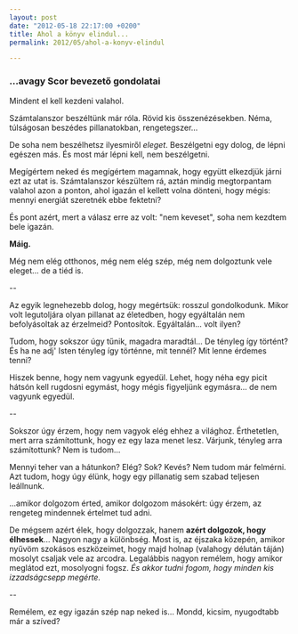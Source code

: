 ```yaml
---
layout: post
date: "2012-05-18 22:17:00 +0200"
title: Ahol a könyv elindul...
permalink: 2012/05/ahol-a-konyv-elindul

---
```


### ...avagy Scor bevezető gondolatai

Mindent el kell kezdeni valahol.

Számtalanszor beszéltünk már róla. Rövid kis összenézésekben. Néma, túlságosan
beszédes pillanatokban, rengetegszer...

De soha nem beszélhetsz ilyesmiről *eleget*. Beszélgetni egy dolog, de lépni egészen
más. És most már lépni kell, nem beszélgetni.

Megígértem neked és megígértem magamnak, hogy együtt elkezdjük járni ezt az utat
is. Számtalanszor készültem rá, aztán mindig megtorpantam valahol azon a ponton,
ahol igazán el kellett volna dönteni, hogy mégis: mennyi energiát szeretnék ebbe
fektetni?

És pont azért, mert a válasz erre az volt: "nem keveset", soha nem kezdtem bele
igazán.

**Máig.**

Még nem elég otthonos, még nem elég szép, még nem dolgoztunk vele eleget... de a
tiéd is.

--

Az egyik legnehezebb dolog, hogy megértsük: rosszul gondolkodunk. Mikor volt
legutoljára olyan pillanat az életedben, hogy egyáltalán nem befolyásoltak az
érzelmeid? Pontosítok. Egyáltalán... volt ilyen?

Tudom, hogy sokszor úgy tűnik, magadra maradtál... De tényleg így történt? És ha
ne adj' Isten tényleg így történne, mit tennél? Mit lenne érdemes tenni?

Hiszek benne, hogy nem vagyunk egyedül. Lehet, hogy néha egy picit hátsón kell
rugdosni egymást, hogy mégis figyeljünk egymásra... de nem vagyunk egyedül.

--

Sokszor úgy érzem, hogy nem vagyok elég ehhez a világhoz. Érthetetlen, mert
arra számítottunk, hogy ez egy laza menet lesz. Várjunk, tényleg arra számítottunk?
Nem is tudom...

Mennyi teher van a hátunkon? Elég? Sok? Kevés? Nem tudom már felmérni. Azt tudom,
hogy úgy élünk, hogy egy pillanatig sem szabad teljesen leállnunk.

...amikor dolgozom érted, amikor dolgozom másokért: úgy érzem, az rengeteg mindennek
értelmet tud adni.

De mégsem azért élek, hogy dolgozzak, hanem **azért dolgozok, hogy élhessek**... Nagyon
nagy a különbség. Most is, az éjszaka közepén, amikor nyűvöm szokásos eszközeimet,
hogy majd holnap (valahogy délután táján) mosolyt csaljak vele az arcodra. Legalábbis
nagyon remélem, hogy amikor meglátod ezt, mosolyogni fogsz. *És akkor tudni fogom,
hogy minden kis izzadságcsepp megérte.*

--

Remélem, ez egy igazán szép nap neked is... Mondd, kicsim, nyugodtabb már a szíved?


